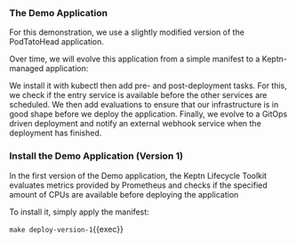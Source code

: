 <br>

### The Demo Application
For this demonstration, we use a slightly modified version of the PodTatoHead application.

Over time, we will evolve this application from a simple manifest to a Keptn-managed application:

We install it with kubectl then add pre- and post-deployment tasks.
For this, we check if the entry service is available before the other services are scheduled.
We then add evaluations to ensure that our infrastructure is in good shape before we deploy the application.
Finally, we evolve to a GitOps driven deployment and notify an external webhook service when the deployment has finished.


### Install the Demo Application (Version 1)
In the first version of the Demo application, the Keptn Lifecycle Toolkit evaluates metrics provided by Prometheus and checks if the specified amount of CPUs are available before deploying the application

To install it, simply apply the manifest:

`make deploy-version-1`{{exec}}